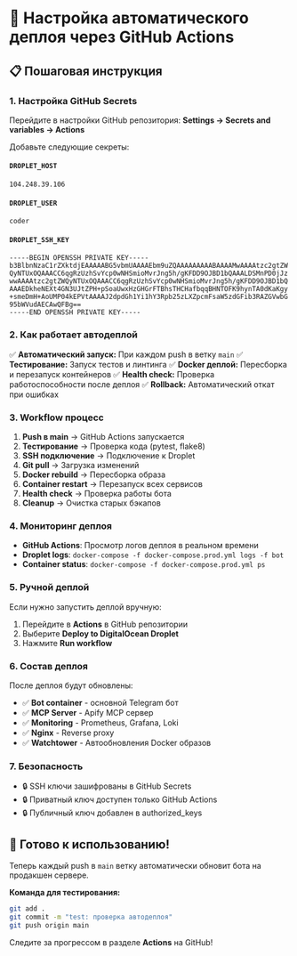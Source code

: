 # 🚀 Настройка автоматического деплоя через GitHub Actions

## 📋 Пошаговая инструкция

### 1. Настройка GitHub Secrets

Перейдите в настройки GitHub репозитория: **Settings → Secrets and variables → Actions**

Добавьте следующие секреты:

#### `DROPLET_HOST`
```
104.248.39.106
```

#### `DROPLET_USER` 
```
coder
```

#### `DROPLET_SSH_KEY`
```
-----BEGIN OPENSSH PRIVATE KEY-----
b3BlbnNzaC1rZXktdjEAAAAABG5vbmUAAAAEbm9uZQAAAAAAAAABAAAAMwAAAAtzc2gtZW
QyNTUxOQAAACC6qgRzUzhSvYcp0wNHSmioMvrJng5h/gKFDD9OJBD1bQAAALDSMnPD0jJz
wwAAAAtzc2gtZWQyNTUxOQAAACC6qgRzUzhSvYcp0wNHSmioMvrJng5h/gKFDD9OJBD1bQ
AAAEDkheNEXt4GN3UJtZPH+pSoaUwxHzGHGrFTBhsTHCHafbqqBHNTOFK9hynTA0dKaKgy
+smeDmH+AoUMP04kEPVtAAAAJ2dpdGh1Yi1hY3Rpb25zLXZpcmFsaW5zdGFib3RAZGVwbG
95bWVudAECAwQFBg==
-----END OPENSSH PRIVATE KEY-----
```

### 2. Как работает автодеплой

✅ **Автоматический запуск:** При каждом push в ветку `main`
✅ **Тестирование:** Запуск тестов и линтинга
✅ **Docker деплой:** Пересборка и перезапуск контейнеров
✅ **Health check:** Проверка работоспособности после деплоя
✅ **Rollback:** Автоматический откат при ошибках

### 3. Workflow процесс

1. **Push в main** → GitHub Actions запускается
2. **Тестирование** → Проверка кода (pytest, flake8)
3. **SSH подключение** → Подключение к Droplet
4. **Git pull** → Загрузка изменений
5. **Docker rebuild** → Пересборка образа
6. **Container restart** → Перезапуск всех сервисов
7. **Health check** → Проверка работы бота
8. **Cleanup** → Очистка старых бэкапов

### 4. Мониторинг деплоя

- **GitHub Actions**: Просмотр логов деплоя в реальном времени
- **Droplet logs**: `docker-compose -f docker-compose.prod.yml logs -f bot`
- **Container status**: `docker-compose -f docker-compose.prod.yml ps`

### 5. Ручной деплой

Если нужно запустить деплой вручную:
1. Перейдите в **Actions** в GitHub репозитории
2. Выберите **Deploy to DigitalOcean Droplet**
3. Нажмите **Run workflow**

### 6. Состав деплоя

После деплоя будут обновлены:
- ✅ **Bot container** - основной Telegram бот
- ✅ **MCP Server** - Apify MCP сервер
- ✅ **Monitoring** - Prometheus, Grafana, Loki
- ✅ **Nginx** - Reverse proxy
- ✅ **Watchtower** - Автообновления Docker образов

### 7. Безопасность

- 🔒 SSH ключи зашифрованы в GitHub Secrets
- 🔒 Приватный ключ доступен только GitHub Actions
- 🔒 Публичный ключ добавлен в authorized_keys

## 🎯 Готово к использованию!

Теперь каждый push в `main` ветку автоматически обновит бота на продакшен сервере.

**Команда для тестирования:**
```bash
git add .
git commit -m "test: проверка автодеплоя"
git push origin main
```

Следите за прогрессом в разделе **Actions** на GitHub!